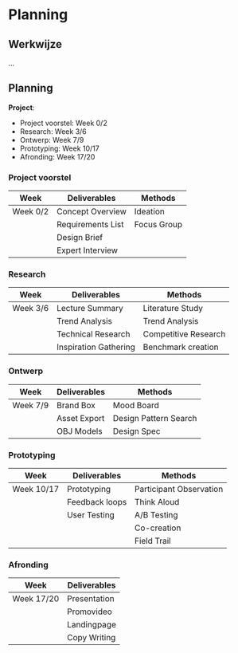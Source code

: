 # Planning

## Werkwijze

...


## Planning

**Project**:
* Project voorstel: Week 0/2
* Research: Week 3/6
* Ontwerp: Week 7/9
* Prototyping: Week 10/17
* Afronding: Week 17/20

### Project voorstel
|Week | Deliverables | Methods |
|-|-|-|
| Week 0/2       | Concept Overview       | Ideation|
|                | Requirements List      | Focus Group|
|                | Design Brief           | |
|                | Expert Interview       | |

### Research
|Week | Deliverables | Methods |
|-|-|-|
| Week 3/6      | Lecture Summary        | Literature Study|
|                | Trend Analysis         | Trend Analysis|
|                | Technical Research     | Competitive Research|
|                | Inspiration Gathering  | Benchmark creation|

### Ontwerp
|Week | Deliverables | Methods |
|-|-|-|
| Week 7/9         | Brand Box              | Mood Board|
|                | Asset Export           | Design Pattern Search|
|                | OBJ Models             | Design Spec|

### Prototyping
|Week | Deliverables | Methods |
|-|-|-|
| Week 10/17      | Prototyping            | Participant Observation|
|                | Feedback loops         | Think Aloud|
|                | User Testing           | A/B Testing|
|                |                        | Co-creation|
|                |                        | Field Trail|

### Afronding
|Week | Deliverables
|-|-|
| Week 17/20     | Presentation            |
|                | Promovideo              | 
|                | Landingpage             |
|                | Copy Writing            | 

